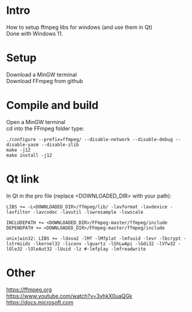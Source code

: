 # Intro
How to setup ffmpeg libs for windows (and use them in Qt) \
Done with Windows 11.

# Setup
Download a MinGW terminal \
Download FFmpeg from github

# Compile and build
Open a MinGW terminal \
cd into the FFmpeg folder
type:
```
./configure --prefix=ffmpeg/ --disable-network --disable-debug --disable-yasm --disable-zlib
make -j12
make install -j12
```

# Qt link
In Qt in the pro file (replace <DOWNLOADED_DIR> with your path):
```
LIBS += -L<DOWNLOADED_DIR>/ffmpeg/lib/ -lavformat -lavdevice -lavfilter -lavcodec -lavutil -lswresample -lswscale

INCLUDEPATH += <DOWNLOADED_DIR>/FFmpeg-master/ffmpeg/include
DEPENDPATH += <DOWNLOADED_DIR>/FFmpeg-master/ffmpeg/include

unix|win32: LIBS += -ldxva2 -lMf -lMfplat -lmfuuid -levr -lbcrypt -lstrmiids -lkernel32 -liconv -lquartz -lShLwApi -lGdi32 -lVfw32 -lOle32 -lOleAut32 -lUuid -lz #-lmfplay -lmfreadwrite
```

# Other
https://ffmpeg.org \
https://www.youtube.com/watch?v=3yhkX0uaQGk \
https://docs.microsoft.com
